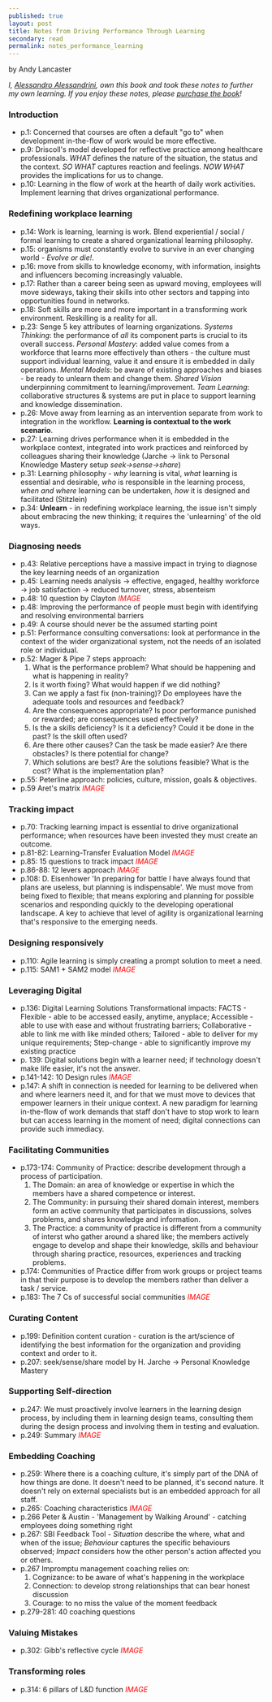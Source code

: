 ```yaml
---
published: true
layout: post
title: Notes from Driving Performance Through Learning
secondary: read
permalink: notes_performance_learning
---
```


by Andy Lancaster

*I, [Alessandro Alessandrini](https://aleale14.github.io/), own this book and took these notes to further my own learning. If you enjoy these notes, please [purchase the book](https://www.amazon.com/Driving-Performance-through-Learning-Employees-ebook/dp/B07ZPGFJCW/ref=sr_1_1?dchild=1&keywords=Driving+Performance+Through+Learning)!*

### Introduction
* p.1: Concerned that courses are often a default "go to" when development in-the-flow of work would be more effective.
* p.9: Driscoll's model developed for reflective practice among healthcare professionals. *WHAT* defines the nature of the situation, the status and the context. *SO WHAT* captures reaction and feelings. *NOW WHAT* provides the implications for us to change.
* p.10: Learning in the flow of work at the hearth of daily work activities. Implement learning that drives organizational performance.

### Redefining workplace learning
* p.14: Work is learning, learning is work. Blend experiential / social / formal learning to create a shared organizational learning philosophy.
* p.15: organisms must constantly evolve to survive in an ever changing world - *Evolve or die!*.
* p.16: move from skills to knowledge economy, with information, insights and influencers becoming increasingly valuable.
* p.17: Rather than a career being seen as upward moving, employees will move sideways, taking their skills into other sectors and tapping into opportunities found in networks.
* p.18: Soft skills are more and more important in a transforming work environment. Reskilling is a reality for all.
* p.23: Senge 5 key attributes of learning organizations. *Systems Thinking*: the performance of *all* its component parts is crucial to its overall success. *Personal Mastery*: added value comes from a workforce that learns more effectively than others - the culture must support individual learning, value it and ensure it is embedded in daily operations. *Mental Models*: be aware of existing approaches and biases - be ready to unlearn them and change them. *Shared Vision* underpinning commitment to learning/improvement. *Team Learning*: collaborative structures & systems are put in place to support learning and knowledge dissemination.
* p.26: Move away from learning as an intervention separate from work to integration in the workflow. **Learning is contextual to the work scenario**.
* p.27: Learning drives performance when it is embedded in the workplace context, integrated into work practices and reinforced by colleagues sharing their knowledge (Jarche -> link to Personal Knowledge Mastery setup *seek->sense->share*)
* p.31: Learning philosophy - *why* learning is vital, *what* learning is essential and desirable, *who* is responsible in the learning process, *when and where* learning can be undertaken, *how* it is designed and facilitated (Stitzlein)
* p.34: **Unlearn** - in redefining workplace learning, the issue isn't simply about embracing the new thinking; it requires the 'unlearning' of the old ways.

### Diagnosing needs
* p.43: Relative perceptions have a massive impact in trying to diagnose the key learning needs of an organization
* p.45:  Learning needs analysis -> effective, engaged, healthy workforce -> job satisfaction -> reduced turnover, stress, absenteism
* p.48: 10 question by Clayton <span style="color:red"> *IMAGE*</span>
* p.48: Improving the performance of people must begin with identifying and resolving environmental barriers
* p.49: A course should never be the assumed starting point
* p.51: Performance consulting conversations: look at performance in the context of the wider organizational system, not the needs of an isolated role or individual.
* p.52: Mager & Pipe 7 steps approach: 
    1. What is the performance problem? What should be happening and what is happening in reality?
    1. Is it worth fixing? What would happen if we did nothing?
    1. Can we apply a fast fix (non-training)? Do employees have the adequate tools and resources and feedback?
    1. Are the consequences appropriate? Is poor performance punished or rewarded; are consequences used effectively?
    1. Is the a skills deficiency? Is it a deficiency? Could it be done in the past? Is the skill often used?
    1. Are there other causes? Can the task be made easier? Are there obstacles? Is there potential for change?
    1. Which solutions are best? Are the solutions feasible? What is the cost? What is the implementation plan?
* p.55: Peterline approach: policies, culture, mission, goals & objectives.
* p.59 Aret's matrix <span style="color:red"> *IMAGE*</span>

### Tracking impact
* p.70: Tracking learning impact is essential to drive organizational performance; when resources have been invested they must create an outcome.
* p.81-82: Learning-Transfer Evaluation Model <span style="color:red"> *IMAGE*</span>
* p.85: 15 questions to track impact <span style="color:red"> *IMAGE*</span>
* p.86-88: 12 levers approach <span style="color:red"> *IMAGE*</span>
* p.108: D. Eisenhower 'In preparing for battle I have always found that plans are useless, but planning is indispensable'. We must move from being fixed to flexible; that means exploring and planning for possible scenarios and responding quickly to the developing operational landscape. A key to achieve that level of agility is organizational learning that's responsive to the emerging needs.

### Designing responsively
* p.110: Agile learning is simply creating a prompt solution to meet a need.
* p.115: SAM1 + SAM2 model <span style="color:red"> *IMAGE*</span>

### Leveraging Digital
* p.136: Digital Learning Solutions Transformational impacts: FACTS - Flexible - able to be accessed easily, anytime, anyplace; Accessible - able to use with ease and without frustrating barriers; Collaborative - able to link me with like minded others; Tailored - able to deliver for my unique requirements; Step-change - able to significantly improve my existing practice
* p. 139: Digital solutions begin with a learner need; if technology doesn't make life easier, it's not the answer.
* p.141-142: 10 Design rules <span style="color:red"> *IMAGE*</span>
* p.147: A shift in connection is needed for learning to be delivered when and where learners need it, and for that we must move to devices that empower learners in their unique context. A new paradigm for learning in-the-flow of work demands that staff don't have to stop work to learn but can access learning in the moment of need; digital connections can provide such immediacy. 

### Facilitating Communities
* p.173-174: Community of Practice: describe development through a process of participation.
    1. The Domain: an area of knowledge or expertise in which the members have a shared competence or interest.
    1. The Community: in pursuing their shared domain interest, members form an active community that participates in discussions, solves problems, and shares knowledge and information.
    1. The Practice: a community of practice is different from a community of interst who gather around a shared like; the members actively engage to develop and shape their knowledge, skills and behaviour through sharing practice, resources, experiences and tracking problems.
* p.174: Communities of Practice differ from work groups or project teams in that their purpose is to develop the members rather than deliver a task / service.
* p.183: The 7 Cs of successful social communities <span style="color:red"> *IMAGE*</span>

### Curating Content
* p.199: Definition content curation -  curation is the art/science of identifying the best information for the organization and providing context and order to it.
* p.207: seek/sense/share model by H. Jarche -> Personal Knowledge Mastery

### Supporting Self-direction
* p.247: We must proactively involve learners in the learning design process, by including them in learning design teams, consulting them during the design process and involving them in testing and evaluation.
* p.249: Summary <span style="color:red"> *IMAGE*</span>

### Embedding Coaching
* p.259: Where there is a coaching culture, it's simply part of the DNA of how things are done. It doesn't need to be planned, it's second nature. It doesn't rely on external specialists but is an embedded approach for all staff.
* p.265: Coaching characteristics <span style="color:red"> *IMAGE*</span>
* p.266 Peter & Austin - 'Management by Walking Around' - catching employees doing something right
* p.267: SBI Feedback Tool - *Situation* describe the where, what and when of the issue; *Behaviour* captures the specific behaviours observed; *Impact* considers how the other person's action affected you or others.
* p.267 Impromptu management coaching relies on:
    1. Cognizance: to be aware of what's happening in the workplace
    1. Connection: to develop strong relationships that can bear honest discussion
    1. Courage: to no miss the value of the moment feedback
* p.279-281: 40 coaching questions

### Valuing Mistakes
* p.302: Gibb's reflective cycle <span style="color:red"> *IMAGE*</span>

### Transforming roles
* p.314: 6 pillars of L&D function <span style="color:red"> *IMAGE*</span>
